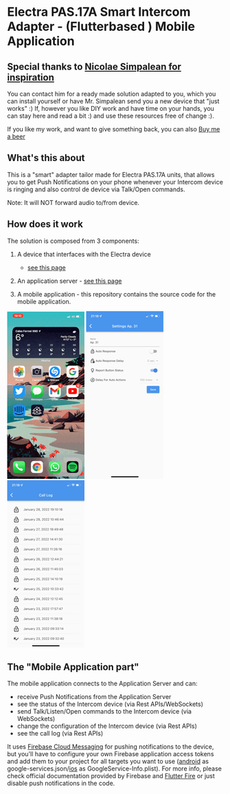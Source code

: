 # Electra PAS.17A Smart Intercom Adapter - (Flutterbased ) Mobile Application

## Special thanks to [Nicolae Simpalean for inspiration](https://simpalean.site/interfon/)

You can contact him for a ready made solution adapted to you, which you can install yourself or have
Mr. Simpalean send you a new device that "just works" :)
If, however you like DIY work and have time on your hands, you can stay here and read a bit :) and
use these resources free of change :).

If you like my work, and want to give something back, you can
also [Buy me a beer](https://www.paypal.com/donate/?hosted_button_id=LH4JS85SDZPKN)

## What's this about

This is a "smart" adapter tailor made for Electra PAS.17A units, that allows you to get Push
Notifications on your phone whenever your Intercom device is ringing and also control de device via
Talk/Open commands.

Note: It will NOT forward audio to/from device.

## How does it work

The solution is composed from 3 components:

1. A device that interfaces with the Electra device
   - [see this page](https://github.com/adrian-dobre/Nano33IoT-Electra-Intercom)

2. An application server - [see this page](https://github.com/adrian-dobre/Intercom-Server)

3. A mobile application - this repository contains the source code for the mobile application.

![App Demo](./demo/images/app_demo.gif?raw=true)
![App Settings](./demo/images/app_settings.png?raw=true)
![App Call Log](./demo/images/app_call_log.png?raw=true)

## The "Mobile Application part"

The mobile application connects to the Application Server and can:

- receive Push Notifications from the Application Server
- see the status of the Intercom device (via Rest APIs/WebSockets)
- send Talk/Listen/Open commands to the Intercom device (via WebSockets)
- change the configuration of the Intercom device (via Rest APIs)
- see the call log (via Rest APIs)

It uses [Firebase Cloud Messaging](https://firebase.google.com/docs/cloud-messaging) for pushing
notifications to the device, but you'll have to configure your own Firebase application access
tokens and add them to your project for all targets you want to use ([android](./android/app) as
google-services.json/[ios](./ios) as GoogleService-Info.plist). For more info, please check official
documentation provided by Firebase
and [Flutter Fire](https://firebase.flutter.dev/docs/messaging/overview/)
or just disable push notifications in the code.
